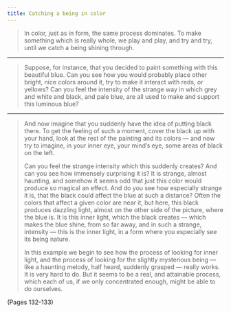 ```yaml
---
title: Catching a being in color
---
```


> In color, just as in form, the same process dominates. To make something which is really whole, we play and play, and try and try, until we catch a being shining through.

---

> Suppose, for instance, that you decided to paint something with this beautiful blue. Can you see how you would probably place other bright, nice colors around it, try to make it interact with reds, or yellows? Can you feel the intensity of the strange way in which grey and white and black, and pale blue, are all used to make and support this luminous blue?

---

> And now imagine that you suddenly have the idea of putting black there. To get the feeling of such a moment, cover the black up with your hand, look at the rest of the painting and its colors — and now try to imagine, in your inner eye, your mind’s eye, some areas of black on the left.
> 
> Can you feel the strange intensity which this suddenly creates? And can you see how immensely surprising it is? It is strange, almost haunting, and somehow it seems odd that just this color would produce so magical an effect. And do you see how especially strange it is, that the black could affect the blue at such a distance? Often the  colors that affect a given color are near it, but here, this black produces dazzling light, almost on the other side of the picture, where the blue is. It is this inner light, which the black creates — which makes the blue shine, from so far away, and in such a strange, intensity — this is the inner light, in a form where you especially see its being nature.
> 
> In this example we begin to see how the process of looking for inner light, and the process of looking for the slightly mysterious being — like a haunting melody, half heard, suddenly grasped — really works. It is very hard to do. But it seems to be a real, and attainable process, which each of us, if we only concentrated enough, might be able to do ourselves.

(Pages 132-133)